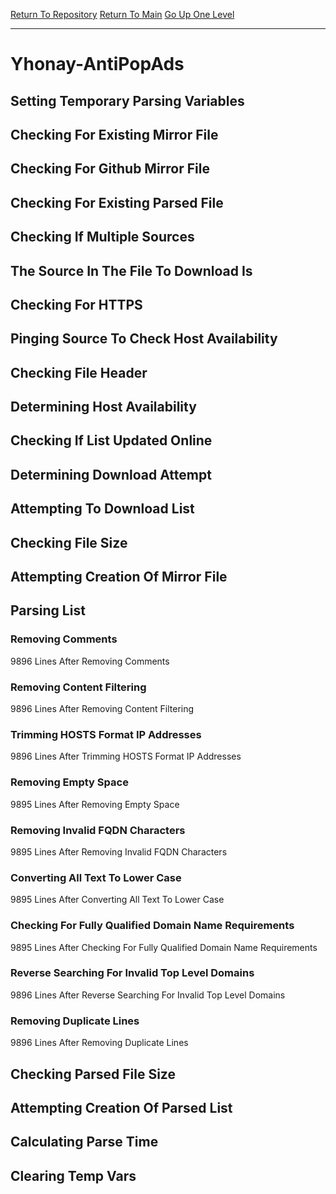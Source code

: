 [Return To Repository](https://github.com/deathbybandaid/piholeparser/)
[Return To Main](https://github.com/deathbybandaid/piholeparser/blob/master/RecentRunLogs/Mainlog.md)
[Go Up One Level](https://github.com/deathbybandaid/piholeparser/blob/master/RecentRunLogs/TopLevelScripts/30-Processing-External-Blacklists.md)
____________________________________
# Yhonay-AntiPopAds
## Setting Temporary Parsing Variables
## Checking For Existing Mirror File
## Checking For Github Mirror File
## Checking For Existing Parsed File
## Checking If Multiple Sources
## The Source In The File To Download Is
## Checking For HTTPS
## Pinging Source To Check Host Availability
## Checking File Header
## Determining Host Availability
## Checking If List Updated Online
## Determining Download Attempt
## Attempting To Download List
## Checking File Size
## Attempting Creation Of Mirror File
## Parsing List
### Removing Comments
9896 Lines After Removing Comments
### Removing Content Filtering
9896 Lines After Removing Content Filtering
### Trimming HOSTS Format IP Addresses
9896 Lines After Trimming HOSTS Format IP Addresses
### Removing Empty Space
9895 Lines After Removing Empty Space
### Removing Invalid FQDN Characters
9895 Lines After Removing Invalid FQDN Characters
### Converting All Text To Lower Case
9895 Lines After Converting All Text To Lower Case
### Checking For Fully Qualified Domain Name Requirements
9895 Lines After Checking For Fully Qualified Domain Name Requirements
### Reverse Searching For Invalid Top Level Domains
9896 Lines After Reverse Searching For Invalid Top Level Domains
### Removing Duplicate Lines
9896 Lines After Removing Duplicate Lines
## Checking Parsed File Size
## Attempting Creation Of Parsed List
## Calculating Parse Time
## Clearing Temp Vars

